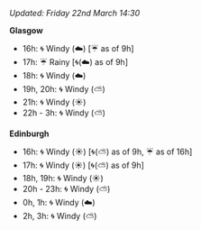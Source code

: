 *Updated: Friday 22nd March 14:30*

**Glasgow**

* 16h: :cyclone: Windy (:cloud:) [:umbrella: as of 9h]
* 17h: :umbrella: Rainy [:cyclone:(:cloud:) as of 9h]
* 18h: :cyclone: Windy (:cloud:)
* 19h, 20h: :cyclone: Windy (:partly_sunny:)
* 21h: :cyclone: Windy (:sunny:)
* 22h - 3h: :cyclone: Windy (:partly_sunny:)

**Edinburgh**

* 16h: :cyclone: Windy (:sunny:) [:cyclone:(:partly_sunny:) as of 9h, :umbrella: as of 16h]
* 17h: :cyclone: Windy (:sunny:) [:cyclone:(:partly_sunny:) as of 9h]
* 18h, 19h: :cyclone: Windy (:sunny:)
* 20h - 23h: :cyclone: Windy (:partly_sunny:)
* 0h, 1h: :cyclone: Windy (:cloud:)
* 2h, 3h: :cyclone: Windy (:partly_sunny:)
